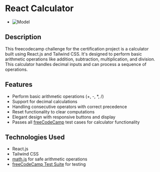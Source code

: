 # React Calculator


- ![Model](https://github.com/zapboy216/react-calculator/blob/main/public/images/Numina.jpg)

## Description

This freecodecamp challenge for the certification project is a calculator built using React.js and Tailwind CSS. It's designed to perform basic arithmetic operations like addition, subtraction, multiplication, and division. This calculator handles decimal inputs and can process a sequence of operations.

## Features

- Perform basic arithmetic operations (+, -, *, /)
- Support for decimal calculations
- Handling consecutive operators with correct precedence
- Reset functionality to clear computations
- Elegant design with responsive buttons and display
- Passes all [freeCodeCamp](https://www.freecodecamp.org/) test cases for calculator functionality

## Technologies Used

- React.js
- Tailwind CSS
- [math.js](https://mathjs.org/) for safe arithmetic operations
- [freeCodeCamp Test Suite](https://cdn.freecodecamp.org/testable-projects-fcc/v1/bundle.js) for testing



